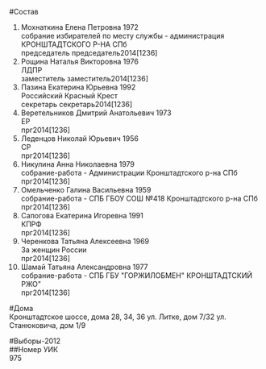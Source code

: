 #Состав  
1. Мохнаткина Елена Петровна 1972  
    собрание избирателей по месту службы - администрация КРОНШТАДТСКОГО Р-НА СПб  
    председатель председатель2014[1236]  
2. Рощина Наталья Викторовна 1976  
    ЛДПР  
    заместитель заместитель2014[1236]  
3. Пазина Екатерина Юрьевна 1992  
    Российский Красный Крест  
    секретарь секретарь2014[1236]  
4. Веретельников Дмитрий Анатольевич 1973  
    ЕР  
    прг2014[1236]  
5. Леденцов Николай Юрьевич 1956  
    СР  
    прг2014[1236]  
6. Никулина Анна Николаевна 1979  
    собрание-работа - Администрации Кронштадтского р-на СПб  
    прг2014[1236]  
7. Омельченко Галина Васильевна 1959  
    собрание-работа - СПБ ГБОУ СОШ №418 Кронштадтского р-на СПб  
    прг2014[1236]  
8. Сапогова Екатерина Игоревна 1991  
    КПРФ  
    прг2014[1236]  
9. Черенкова Татьяна Алексеевна 1969  
    За женщин России  
    прг2014[1236]  
10. Шамай Татьяна Александровна 1977  
    собрание-работа - СПБ ГБУ "ГОРЖИЛОБМЕН" КРОНШТАДТСКИЙ РЖО"  
    прг2014[1236]  
  
#Дома  
Кронштадтское шоссе, дома 28, 34, 36 ул. Литке, дом 7/32 ул. Станюковича, дом 1/9  
  
#Выборы-2012  
##Номер УИК  
975  
